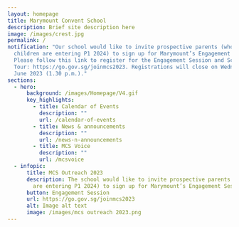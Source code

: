 ```yaml
---
layout: homepage
title: Marymount Convent School
description: Brief site description here
image: /images/crest.jpg
permalink: /
notification: "Our school would like to invite prospective parents (whose
  children are entering P1 2024) to sign up for Marymount’s Engagement Sessions.
  Please follow this link to register for the Engagement Session and School
  Tour: https://go.gov.sg/joinmcs2023. Registrations will close on Wednesday, 28
  June 2023 (1.30 p.m.)."
sections:
  - hero:
      background: /images/Homepage/V4.gif
      key_highlights:
        - title: Calendar of Events
          description: ""
          url: /calendar-of-events
        - title: News & announcements
          description: ""
          url: /news-n-announcements
        - title: MCS Voice
          description: ""
          url: /mcsvoice
  - infopic:
      title: MCS Outreach 2023
      description: The school would like to invite prospective parents (whose children
        are entering P1 2024) to sign up for Marymount’s Engagement Sessions.
      button: Engagement Session
      url: https://go.gov.sg/joinmcs2023
      alt: Image alt text
      image: /images/mcs outreach 2023.png
---
```

